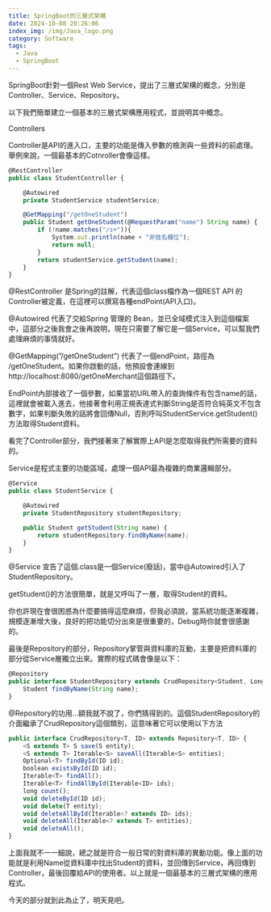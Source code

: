 ```yaml
---
title: SpringBoot的三層式架構
date: 2024-10-08 20:26:06
index_img: /img/Java_logo.png
category: Software
tags: 
  - Java
  - SpringBoot
---
```


SpringBoot針對一個Rest Web Service，提出了三層式架構的概念，分別是Controller、Service、Repository。

以下我們簡單建立一個基本的三層式架構應用程式，並說明其中概念。

Controllers

Controller是API的進入口，主要的功能是傳入參數的檢測與一些資料的前處理。舉例來說，一個最基本的Cotnroller會像這樣。

```jsx
@RestController
public class StudentController {

    @Autowired
    private StudentService studentService;

    @GetMapping("/getOneStudent")
    public Student getOneStudent(@RequestParam("name") String name) {
        if (!name.matches("/s+")){
            System.out.println(name + "非姓名欄位");
            return null;
        }
        return studentService.getStudent(name);
    }
}
```

@RestController 是Spring的註解，代表這個class檔作為一個REST API 的 Controller被定義，在這裡可以撰寫各種endPoint(API入口)。

@Autowired 代表了交給Spring 管理的 Bean，並已全域模式注入到這個檔案中，這部分之後我會之後再說明，現在只需要了解它是一個Service，可以幫我們處理麻煩的事情就好。

@GetMapping(”/getOneStudent”) 代表了一個endPoint，路徑為 /getOneStudent。如果你啟動的話，他預設會連線到http://localhost:8080/getOneMerchant這個路徑下。

EndPoint內部接收了一個參數，如果當初URL帶入的查詢條件有包含name的話，這裡就會被載入進去，他接著會利用正規表達式判斷String是否符合純英文不包含數字，如果判斷失敗的話將會回傳Null，否則呼叫StudentService.getStudent()方法取得Student資料。

看完了Controller部分，我們接著來了解實際上API是怎麼取得我們所需要的資料的。

Service是程式主要的功能區域，處理一個API最為複雜的商業邏輯部分。

```jsx
@Service
public class StudentService {

    @Autowired
    private StudentRepository studentRepository;

    public Student getStudent(String name) {
        return studentRepository.findByName(name);
    }
}
```

@Service 宣告了這個.class是一個Service(廢話)，當中@Autowired引入了StudentRepository。

getStudent()的方法很簡單，就是又呼叫了一層，取得Student的資料。

你也許現在會很困惑為什麼要搞得這麼麻煩，但我必須說，當系統功能逐漸複雜，規模逐漸增大後，良好的把功能切分出來是很重要的，Debug時你就會很感謝的。

最後是Repository的部分，Repository掌管與資料庫的互動，主要是把資料庫的部分從Service層獨立出來。實際的程式碼會像是以下：

```jsx
@Repository
public interface StudentRepository extends CrudRepository<Student, Long> {
    Student findByName(String name);
}
```

@Repository的功用…額我就不說了，你們猜得到的。這個StudentRepository的介面繼承了CrudRepository這個類別，這意味著它可以使用以下方法

```jsx
public interface CrudRepository<T, ID> extends Repository<T, ID> {
    <S extends T> S save(S entity);
    <S extends T> Iterable<S> saveAll(Iterable<S> entities);
    Optional<T> findById(ID id);
    boolean existsById(ID id);
    Iterable<T> findAll();
    Iterable<T> findAllById(Iterable<ID> ids);
    long count();
    void deleteById(ID id);
    void delete(T entity);
    void deleteAllById(Iterable<? extends ID> ids);
    void deleteAll(Iterable<? extends T> entities);
    void deleteAll();
}
```

上面我就不一一細說，總之就是符合一般日常的對資料庫的異動功能。像上面的功能就是利用Name從資料庫中找出Student的資料，並回傳到Service，再回傳到Controller，最後回覆給API的使用者。以上就是一個最基本的三層式架構的應用程式。

今天的部分就到此為止了，明天見吧。